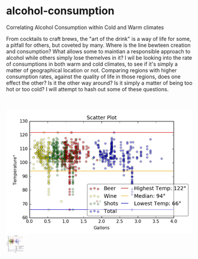 # alcohol-consumption                                                     
Correlating Alcohol Consumption within Cold and Warm climates

From cocktails to craft brews, the "art of the drink" is a way of life for some, a pitfall for others, but coveted by many. Where is the line bewteen creation and consumption? What allows some to maintian a responsible approach to alcohol while others simply lose themelves in it? I wil be looking into the rate of consumptions in both warm and cold climates, to see if it's simply a matter of geographical location or not. Comparing regions with higher consumption rates, against the quality of life in those regions, does one effect the other? Is it the other way around? Is it simply a matter of being too hot or too cold? I will attempt to hash out some of these questions.

<br>

![test image size](https://github.com/MatthewNewell006/alcohol_consumption/blob/master/img/scatter_annual_gallons.jpg?raw=true)<img src="https://github.com/MatthewNewell006/alcohol_consumption/blob/master/img/scatter_annual_gallons.jpg" width="50" height="50">



